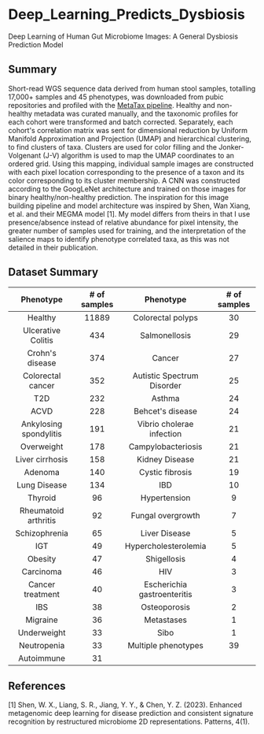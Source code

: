 # Deep_Learning_Predicts_Dysbiosis
Deep Learning of Human Gut Microbiome Images: A General Dysbiosis Prediction Model

## Summary
Short-read WGS sequence data derived from human stool samples, totalling 17,000+ samples and 45 phenotypes, was downloaded from pubic repositories and profiled with the [MetaTax pipeline](https://github.com/mjnetherland19/MetaTax). Healthy and non-healthy metadata was curated manually, and the taxonomic profiles for each cohort were transformed and batch corrected. Separately, each cohort's correlation matrix was sent for dimensional reduction by Uniform Manifold Approximation and Projection (UMAP) and hierarchical clustering, to find clusters of taxa. Clusters are used for color filling and the Jonker-Volgenant (J-V) algorithm is used to map the UMAP coordinates to an ordered grid. Using this mapping, individual sample images are constructed with each pixel location corresponding to the presence of a taxon and its color corresponding to its cluster membership. A CNN was constructed according to the GoogLeNet architecture and trained on those images for binary healthy/non-healthy prediction. The inspiration for this image building pipeline and model architecture was inspired by Shen, Wan Xiang, et al. and their MEGMA model [1]. My model differs from theirs in that I use presence/absence instead of relative abundance for pixel intensity, the greater number of samples used for training, and the interpretation of the salience maps to identify phenotype correlated taxa, as this was not detailed in their publication.

## Dataset Summary
| Phenotype        | # of samples            | Phenotype        | # of samples            |
|:-------------:|:-------------------------:|:-------------:|:-------------------------:|
Healthy | 11889  | Colorectal polyps | 30
Ulcerative Colitis | 434 | Salmonellosis | 29
Crohn's disease | 374 | Cancer | 27
Colorectal cancer | 352 | Autistic Spectrum Disorder | 25
T2D | 232 | Asthma | 24
ACVD | 228 | Behcet's disease | 24
Ankylosing spondylitis | 191 | Vibrio cholerae infection | 21
Overweight | 178 | Campylobacteriosis | 21
Liver cirrhosis | 158 | Kidney Disease | 21
Adenoma | 140 | Cystic fibrosis | 19
Lung Disease | 134 | IBD | 10
Thyroid | 96 | Hypertension | 9
Rheumatoid arthritis | 92 | Fungal overgrowth | 7
Schizophrenia | 65 | Liver Disease | 5
IGT | 49 | Hypercholesterolemia | 5
Obesity | 47 | Shigellosis | 4
Carcinoma | 46 | HIV | 3
Cancer treatment | 40 | Escherichia gastroenteritis | 3
IBS | 38 | Osteoporosis | 2
Migraine | 36 | Metastases | 1
Underweight | 33 | Sibo | 1
Neutropenia | 33 | Multiple phenotypes | 39
Autoimmune | 31



## References
[1] Shen, W. X., Liang, S. R., Jiang, Y. Y., & Chen, Y. Z. (2023). Enhanced metagenomic deep learning for disease prediction and consistent signature recognition by restructured microbiome 2D representations. Patterns, 4(1).
